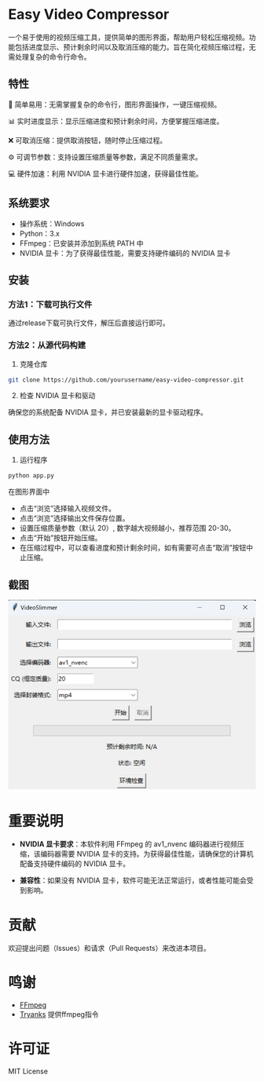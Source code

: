 # Easy Video Compressor
一个易于使用的视频压缩工具，提供简单的图形界面，帮助用户轻松压缩视频。功能包括进度显示、预计剩余时间以及取消压缩的能力。旨在简化视频压缩过程，无需处理复杂的命令行命令。


## 特性
🚀 简单易用：无需掌握复杂的命令行，图形界面操作，一键压缩视频。

📊 实时进度显示：显示压缩进度和预计剩余时间，方便掌握压缩进度。

❌ 可取消压缩：提供取消按钮，随时停止压缩过程。

⚙️ 可调节参数：支持设置压缩质量等参数，满足不同质量需求。

💻 硬件加速：利用 NVIDIA 显卡进行硬件加速，获得最佳性能。

## 系统要求
* 操作系统：Windows 
* Python：3.x
* FFmpeg：已安装并添加到系统 PATH 中
* NVIDIA 显卡：为了获得最佳性能，需要支持硬件编码的 NVIDIA 显卡
## 安装
### 方法1：下载可执行文件
通过release下载可执行文件，解压后直接运行即可。
### 方法2：从源代码构建
1. 克隆仓库

```bash
git clone https://github.com/yourusername/easy-video-compressor.git
```

2. 检查 NVIDIA 显卡和驱动

确保您的系统配备 NVIDIA 显卡，并已安装最新的显卡驱动程序。

## 使用方法
1. 运行程序

```bash
python app.py
```
在图形界面中

* 点击“浏览”选择输入视频文件。
* 点击“浏览”选择输出文件保存位置。
* 设置压缩质量参数（默认 20）, 数字越大视频越小，推荐范围 20-30。
* 点击“开始”按钮开始压缩。
* 在压缩过程中，可以查看进度和预计剩余时间，如有需要可点击“取消”按钮中止压缩。
## 截图
![png](img/image.png)

# 重要说明
* **NVIDIA 显卡要求**：本软件利用 FFmpeg 的 av1_nvenc 编码器进行视频压缩，该编码器需要 NVIDIA 显卡的支持。为获得最佳性能，请确保您的计算机配备支持硬件编码的 NVIDIA 显卡。

* **兼容性**：如果没有 NVIDIA 显卡，软件可能无法正常运行，或者性能可能会受到影响。

# 贡献
欢迎提出问题（Issues）和请求（Pull Requests）来改进本项目。
# 鸣谢
* [FFmpeg](https://ffmpeg.org/)
* [Tryanks](https://github.com/Tryanks) 提供ffmpeg指令
# 许可证
MIT License

